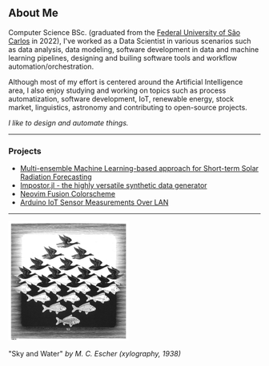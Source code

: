 ## About Me

Computer Science BSc. (graduated from the [Federal University of São Carlos](https://www.ufscar.br/) in 2022), I've worked as a Data Scientist in various scenarios such as data analysis, data modeling, software development in data and machine learning pipelines, designing and builing software tools and workflow automation/orchestration.

Although most of my effort is centered around the Artificial Intelligence area, I also enjoy studying and working on topics such as process automatization, software development, IoT, renewable energy, stock market, linguistics, astronomy and contributing to open-source projects.

*I like to design and automate things.*

---------

### Projects

- [Multi-ensemble Machine Learning-based approach for Short-term Solar Radiation Forecasting](https://github.com/lfenzo/ml-solar-sao-paulo)
- [Impostor.jl - the highly versatile synthetic data generator](https://github.com/lfenzo/Impostor.jl)
- [Neovim Fusion Colorscheme](https://github.com/lfenzo/fusion.nvim)
- [Arduino IoT Sensor Measurements Over LAN](https://github.com/lfenzo/arduino-iot-temperature)

---------

<img src="./img/sky_and_water.jpg" alt="drawing" width="240"/>

"Sky and Water" *by M. C. Escher (xylography, 1938)*
